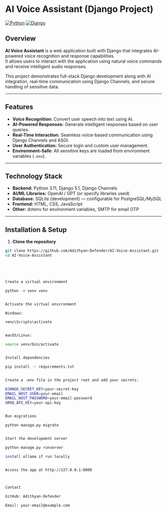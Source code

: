 # AI Voice Assistant (Django Project)

[![Python](https://img.shields.io/badge/Python-3.11-blue)](https://www.python.org/)
[![Django](https://img.shields.io/badge/Django-5.1-green)](https://www.djangoproject.com/)

## Overview
**AI Voice Assistant** is a web application built with Django that integrates AI-powered voice recognition and response capabilities.  
It allows users to interact with the application using natural voice commands and receive intelligent audio responses.  

This project demonstrates full-stack Django development along with AI integration, real-time communication using Django Channels, and secure handling of sensitive data.

---

## Features
- **Voice Recognition:** Convert user speech into text using AI.
- **AI-Powered Responses:** Generate intelligent responses based on user queries.
- **Real-Time Interaction:** Seamless voice-based communication using Django Channels and ASGI.
- **User Authentication:** Secure login and custom user management.
- **Environment-Safe:** All sensitive keys are loaded from environment variables (`.env`).

---

## Technology Stack
- **Backend:** Python 3.11, Django 5.1, Django Channels
- **AI/ML Libraries:** OpenAI / GPT (or specify libraries used)
- **Database:** SQLite (development) — configurable for PostgreSQL/MySQL
- **Frontend:** HTML, CSS, JavaScript
- **Other:** dotenv for environment variables, SMTP for email OTP

---

## Installation & Setup

1. **Clone the repository**
```bash
git clone https://github.com/Adithyan-Defender/AI-Voice-Assistant.git
cd AI-Voice-Assistant





Create a virtual environment

python -m venv venv


Activate the virtual environment

Windows:

venv\Scripts\activate


macOS/Linux:

source venv/bin/activate


Install dependencies

pip install -r requirements.txt


Create a .env file in the project root and add your secrets:

DJANGO_SECRET_KEY=your-secret-key
EMAIL_HOST_USER=your-email
EMAIL_HOST_PASSWORD=your-email-password
GROQ_API_KEY=your-api-key


Run migrations

python manage.py migrate


Start the development server

python manage.py runserver

install ollama if run locally


Access the app at http://127.0.0.1:8000



Contact

GitHub: Adithyan-Defender

Email: your-email@example.com
